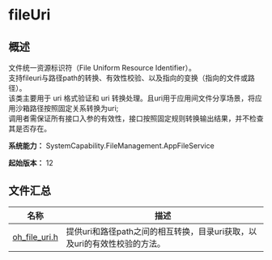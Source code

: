 # fileUri
<!--Kit: Core File Kit-->
<!--Subsystem: FileManagement-->
<!--Owner: @lvzhenjie-->
<!--SE: @wang_zhangjun; @chenxi0605-->
<!--TSE: @liuhonggang123-->

## 概述

文件统一资源标识符（File Uniform Resource Identifier）。<br> 支持fileuri与路径path的转换、有效性校验、以及指向的变换（指向的文件或路径）。<br> 该类主要用于 uri 格式验证和 uri 转换处理。且uri用于应用间文件分享场景，将应用沙箱路径按照固定关系转换为uri;<br> 调用者需保证所有接口入参的有效性，接口按照固定规则转换输出结果，并不检查其是否存在。

**系统能力：** SystemCapability.FileManagement.AppFileService

**起始版本：** 12
## 文件汇总

| 名称 | 描述 |
| -- | -- |
| [oh_file_uri.h](capi-oh-file-uri-h.md) | 提供uri和路径path之间的相互转换，目录uri获取，以及uri的有效性校验的方法。 |
